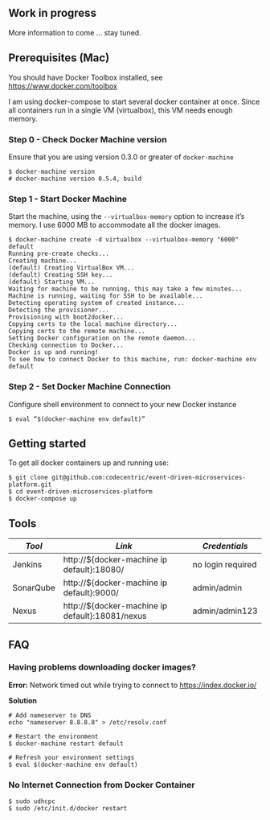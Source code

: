 ## Work in progress

More information to come ... stay tuned.

## Prerequisites (Mac)

You should have Docker Toolbox installed, see https://www.docker.com/toolbox

I am using docker-compose to start several docker container at once.
Since all containers run in a single VM (virtualbox), this VM needs enough memory.

### Step 0 - Check Docker Machine version

Ensure that you are using version 0.3.0 or greater of `docker-machine`

```
$ docker-machine version
# docker-machine version 0.5.4, build
```

### Step 1 - Start Docker Machine

Start the machine, using the `--virtualbox-memory` option to increase it’s memory.
I use 6000 MB to accommodate all the docker images.

```
$ docker-machine create -d virtualbox --virtualbox-memory "6000" default
Running pre-create checks...
Creating machine...
(default) Creating VirtualBox VM...
(default) Creating SSH key...
(default) Starting VM...
Waiting for machine to be running, this may take a few minutes...
Machine is running, waiting for SSH to be available...
Detecting operating system of created instance...
Detecting the provisioner...
Provisioning with boot2docker...
Copying certs to the local machine directory...
Copying certs to the remote machine...
Setting Docker configuration on the remote daemon...
Checking connection to Docker...
Docker is up and running!
To see how to connect Docker to this machine, run: docker-machine env default
```

### Step 2 - Set Docker Machine Connection

Configure shell environment to connect to your new Docker instance

```
$ eval “$(docker-machine env default)”
```

## Getting started

To get all docker containers up and running use:

```
$ git clone git@github.com:codecentric/event-driven-microservices-platform.git
$ cd event-driven-microservices-platform
$ docker-compose up
```

## Tools

| *Tool* | *Link* | *Credentials* |
| ------------- | ------------- | ------------- |
| Jenkins | http://${docker-machine ip default}:18080/ | no login required |
| SonarQube | http://${docker-machine ip default}:9000/ | admin/admin |
| Nexus | http://${docker-machine ip default}:18081/nexus | admin/admin123 |

## FAQ

### Having problems downloading docker images?

**Error:** Network timed out while trying to connect to https://index.docker.io/

**Solution**

```
# Add nameserver to DNS
echo "nameserver 8.8.8.8" > /etc/resolv.conf

# Restart the environment
$ docker-machine restart default

# Refresh your environment settings
$ eval $(docker-machine env default)
```

### No Internet Connection from Docker Container

```
$ sudo udhcpc
$ sudo /etc/init.d/docker restart
```
